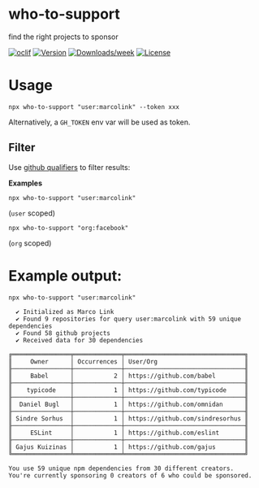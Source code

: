 who-to-support
=============

find the right projects to sponsor

[![oclif](https://img.shields.io/badge/cli-oclif-brightgreen.svg)](https://oclif.io)
[![Version](https://img.shields.io/npm/v/who-to-support.svg)](https://npmjs.org/package/who-to-support)
[![Downloads/week](https://img.shields.io/npm/dw/who-to-support.svg)](https://npmjs.org/package/who-to-support)
[![License](https://img.shields.io/npm/l/who-to-support.svg)](https://github.com/marcolink/who-to-support/blob/master/package.json)

# Usage
```sh-session
npx who-to-support "user:marcolink" --token xxx
```

Alternatively, a `GH_TOKEN` env var will be used as token. 

## Filter 
Use [github qualifiers](https://docs.github.com/en/free-pro-team@latest/github/searching-for-information-on-github/searching-users#search-by-account-name-full-name-or-public-email) to filter results:

**Examples**
```sh-session
npx who-to-support "user:marcolink"
```
(`user` scoped)

```sh-session
npx who-to-support "org:facebook"
```
(`org` scoped)


# Example output:

```sh-session
npx who-to-support "user:marcolink"

  ✔ Initialized as Marco Link
  ✔ Found 9 repositories for query user:marcolink with 59 unique dependencies
  ✔ Found 58 github projects
  ✔ Received data for 30 dependencies

╔════════════════╤═════════════╤═════════════════════════════════╗
║     Owner      │ Occurrences │ User/Org                        ║
╟────────────────┼─────────────┼─────────────────────────────────╢
║     Babel      │           2 │ https://github.com/babel        ║
╟────────────────┼─────────────┼─────────────────────────────────╢
║    typicode    │           1 │ https://github.com/typicode     ║
╟────────────────┼─────────────┼─────────────────────────────────╢
║  Daniel Bugl   │           1 │ https://github.com/omnidan      ║
╟────────────────┼─────────────┼─────────────────────────────────╢
║ Sindre Sorhus  │           1 │ https://github.com/sindresorhus ║
╟────────────────┼─────────────┼─────────────────────────────────╢
║     ESLint     │           1 │ https://github.com/eslint       ║
╟────────────────┼─────────────┼─────────────────────────────────╢
║ Gajus Kuizinas │           1 │ https://github.com/gajus        ║
╚════════════════╧═════════════╧═════════════════════════════════╝

You use 59 unique npm dependencies from 30 different creators.
You're currently sponsoring 0 creators of 6 who could be sponsored.

```
